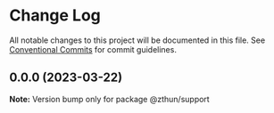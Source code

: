 # Change Log

All notable changes to this project will be documented in this file.
See [Conventional Commits](https://conventionalcommits.org) for commit guidelines.

## 0.0.0 (2023-03-22)

**Note:** Version bump only for package @zthun/support
